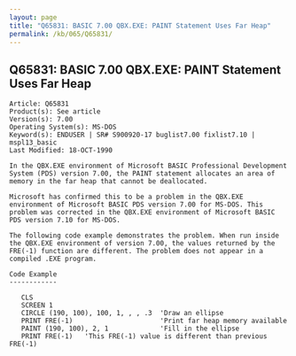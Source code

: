 ```yaml
---
layout: page
title: "Q65831: BASIC 7.00 QBX.EXE: PAINT Statement Uses Far Heap"
permalink: /kb/065/Q65831/
---
```


## Q65831: BASIC 7.00 QBX.EXE: PAINT Statement Uses Far Heap

	Article: Q65831
	Product(s): See article
	Version(s): 7.00
	Operating System(s): MS-DOS
	Keyword(s): ENDUSER | SR# S900920-17 buglist7.00 fixlist7.10 | mspl13_basic
	Last Modified: 18-OCT-1990
	
	In the QBX.EXE environment of Microsoft BASIC Professional Development
	System (PDS) version 7.00, the PAINT statement allocates an area of
	memory in the far heap that cannot be deallocated.
	
	Microsoft has confirmed this to be a problem in the QBX.EXE
	environment of Microsoft BASIC PDS version 7.00 for MS-DOS. This
	problem was corrected in the QBX.EXE environment of Microsoft BASIC
	PDS version 7.10 for MS-DOS.
	
	The following code example demonstrates the problem. When run inside
	the QBX.EXE environment of version 7.00, the values returned by the
	FRE(-1) function are different. The problem does not appear in a
	compiled .EXE program.
	
	Code Example
	------------
	
	   CLS
	   SCREEN 1
	   CIRCLE (190, 100), 100, 1, , , .3  'Draw an ellipse
	   PRINT FRE(-1)                      'Print far heap memory available
	   PAINT (190, 100), 2, 1             'Fill in the ellipse
	   PRINT FRE(-1)   'This FRE(-1) value is different than previous FRE(-1)
